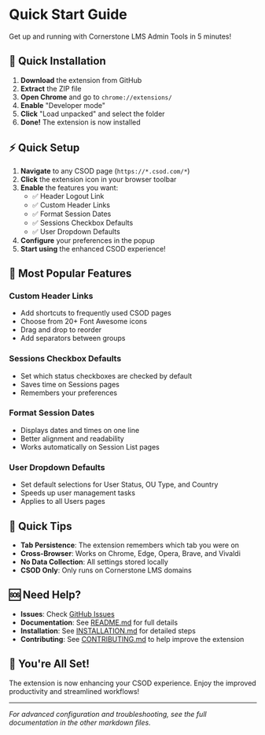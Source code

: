 # Quick Start Guide

Get up and running with Cornerstone LMS Admin Tools in 5 minutes!

## 🚀 Quick Installation

1. **Download** the extension from GitHub
2. **Extract** the ZIP file
3. **Open Chrome** and go to `chrome://extensions/`
4. **Enable** "Developer mode"
5. **Click** "Load unpacked" and select the folder
6. **Done!** The extension is now installed

## ⚡ Quick Setup

1. **Navigate** to any CSOD page (`https://*.csod.com/*`)
2. **Click** the extension icon in your browser toolbar
3. **Enable** the features you want:
   - ✅ Header Logout Link
   - ✅ Custom Header Links
   - ✅ Format Session Dates
   - ✅ Sessions Checkbox Defaults
   - ✅ User Dropdown Defaults
4. **Configure** your preferences in the popup
5. **Start using** the enhanced CSOD experience!

## 🎯 Most Popular Features

### Custom Header Links
- Add shortcuts to frequently used CSOD pages
- Choose from 20+ Font Awesome icons
- Drag and drop to reorder
- Add separators between groups

### Sessions Checkbox Defaults
- Set which status checkboxes are checked by default
- Saves time on Sessions pages
- Remembers your preferences

### Format Session Dates
- Displays dates and times on one line
- Better alignment and readability
- Works automatically on Session List pages

### User Dropdown Defaults
- Set default selections for User Status, OU Type, and Country
- Speeds up user management tasks
- Applies to all Users pages

## 🔧 Quick Tips

- **Tab Persistence**: The extension remembers which tab you were on
- **Cross-Browser**: Works on Chrome, Edge, Opera, Brave, and Vivaldi
- **No Data Collection**: All settings stored locally
- **CSOD Only**: Only runs on Cornerstone LMS domains

## 🆘 Need Help?

- **Issues**: Check [GitHub Issues](https://github.com/hopeypants/cornerstone-lms-tools/issues)
- **Documentation**: See [README.md](README.md) for full details
- **Installation**: See [INSTALLATION.md](INSTALLATION.md) for detailed steps
- **Contributing**: See [CONTRIBUTING.md](CONTRIBUTING.md) to help improve the extension

## 🎉 You're All Set!

The extension is now enhancing your CSOD experience. Enjoy the improved productivity and streamlined workflows!

---

*For advanced configuration and troubleshooting, see the full documentation in the other markdown files.*
